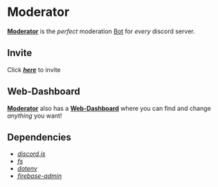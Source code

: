 # Moderator
 **[Moderator](https://top.gg/bot/820652183045144606)** is the *perfect* moderation [Bot](https://discord.com/developers/applications) for *every* discord server.

 ## Invite
 Click ***[here]()*** to invite 

## Web-Dashboard
 **[Moderator](https://top.gg/bot/820652183045144606)** also has a **[Web-Dashboard](http://discord-moderator.com)** where you can find and change *anything* you want!

## Dependencies
 - *[discord.js](https://npmjs.com/package/discord.js)*
 - *[fs](https://npmjs.com/package/fs)*
 - *[dotenv](https://npmjs.com/package/dotenv)*
 - *[firebase-admin](https://npmjs.com/package/firebase-admin)*